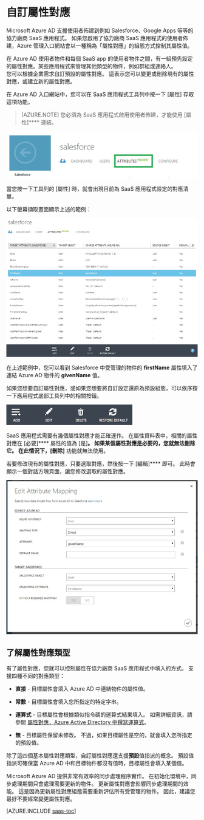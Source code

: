 <properties
    pageTitle="自訂屬性對應 | Microsoft Azure"
    description="了解 Azure Active Directory 中 SaaS 應用程式有哪些屬性對應，以及如何修改屬性對應來應付業務需求。"
    services="active-directory"
    documentationCenter=""
    authors="markusvi"
    manager="stevenpo"
    editor=""/>

<tags
    ms.service="active-directory"
    ms.workload="identity"
    ms.tgt_pltfrm="na"
    ms.devlang="na"
    ms.topic="article"
    ms.date="10/20/2015"
    ms.author="markusvi"/>



# 自訂屬性對應

Microsoft Azure AD 支援使用者佈建到例如 Salesforce、Google Apps 等等的協力廠商 SaaS 應用程式。 如果您啟用了協力廠商 SaaS 應用程式的使用者佈建，Azure 管理入口網站會以一種稱為「屬性對應」的組態方式控制其屬性值。

在 Azure AD 使用者物件和每個 SaaS app 的使用者物件之間，有一組預先設定的屬性對應。某些應用程式來管理其他類型的物件，例如群組或連絡人。 <br> 
 您可以根據企業需求自訂預設的屬性對應。 這表示您可以變更或刪除現有的屬性對應，或建立新的屬性對應。

在 Azure AD 入口網站中，您可以在 SaaS 應用程式工具列中按一下 [屬性] 存取這項功能。
> [AZURE.NOTE] 您必須為 SaaS 應用程式啟用使用者佈建，才能使用 [屬性]**** 連結。 


![Salesforce][1]


當您按一下工具列的 [屬性] 時，就會出現目前為 SaaS 應用程式設定的對應清單。

以下螢幕擷取畫面顯示上述的範例︰



![Salesforce][2]


在上述範例中，您可以看到 Salesforce 中受管理的物件的 **firstName** 屬性填入了連結 Azure AD 物件的 **givenName** 值。

如果您想要自訂屬性對應，或如果您想要將自訂設定還原為預設組態，可以依序按一下應用程式底部工具列中的相關按鈕。


![Salesforce][3]


SaaS 應用程式需要有幾個屬性對應才能正確運作。 
 在屬性資料表中，相關的屬性對應在 [必要]**** 屬性的值為 [是]****。 如果某個屬性對應是必要的，您就無法刪除它。 在此情況下，[刪除]**** 功能就無法使用。

若要修改現有的屬性對應，只要選取對應，然後按一下 [編輯]**** 即可。 此時會顯示一個對話方塊頁面，讓您修改選取的屬性對應。


![編輯屬性對應][4]



## 了解屬性對應類型

有了屬性對應，您就可以控制屬性在協力廠商 SaaS 應用程式中填入的方式。 
支援四種不同的對應類型：

- **直接** - 目標屬性會填入 Azure AD 中連結物件的屬性值。

- **常數** - 目標屬性會填入您所指定的特定字串。

- **運算式** - 目標屬性會根據類似指令碼的運算式結果填入。 
如需詳細資訊，請參閱 [屬性對應，Azure Active Directory 中撰寫運算式](active-directory-saas-writing-expressions-for-attribute-mappings.md)。

- **無** - 目標屬性保留未修改。 不過，如果目標屬性是空的，就會填入您所指定的預設值。



除了這四個基本屬性對應類型，自訂屬性對應還支援**預設**值指派的概念。 預設值指派可確保當 Azure AD 中和目標物件都沒有值時，目標屬性會填入某個值。

Microsoft Azure AD 提供非常有效率的同步處理程序實作。 
 在初始化環境中，同步處理期間只會處理需要更新的物件。 
 更新屬性對應會影響同步處理期間的效能。 
 這是因為更新屬性對應組態需要重新評估所有受管理的物件。 
 因此，建議您最好不要經常變更屬性對應。



[AZURE.INCLUDE [saas-toc](../../includes/active-directory-saas-toc.md)]



[1]: ./media/active-directory-saas-customizing-attribute-mappings/ic765497.png 
[2]: ./media/active-directory-saas-customizing-attribute-mappings/ic775419.png 
[3]: ./media/active-directory-saas-customizing-attribute-mappings/ic775420.png 
[4]: ./media/active-directory-saas-customizing-attribute-mappings/ic775421.png 

